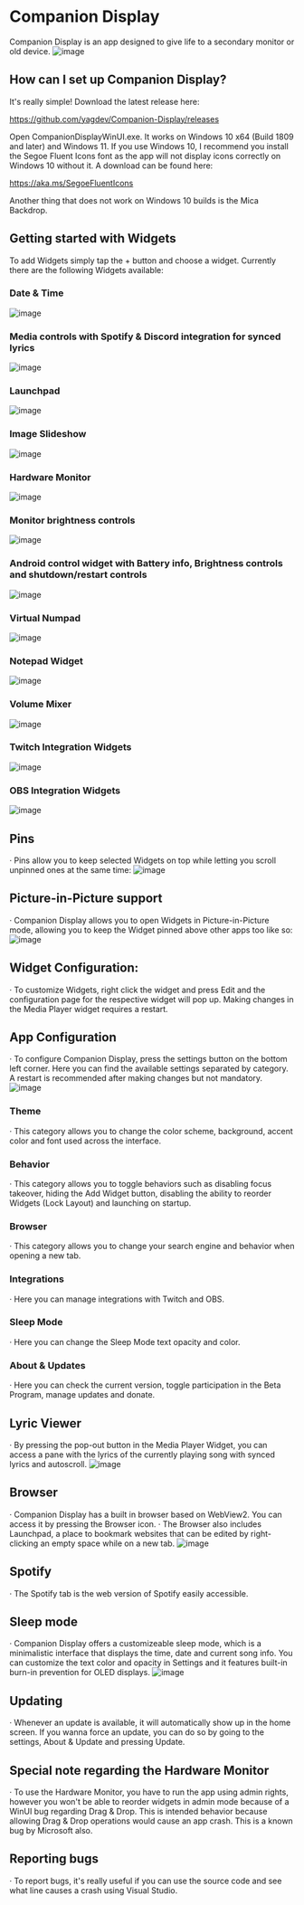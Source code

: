 # Companion Display
Companion Display is an app designed to give life to a secondary monitor or old device. 
![image](https://github.com/user-attachments/assets/14cc8733-3a51-42da-ac87-74bcb564280b)

## How can I set up Companion Display?
It's really simple! Download the latest release here:

https://github.com/yagdev/Companion-Display/releases

Open CompanionDisplayWinUI.exe. It works on Windows 10 x64 (Build 1809 and later) and Windows 11.
If you use Windows 10, I recommend you install the Segoe Fluent Icons font as the app will not display icons correctly on Windows 10 without it. A download can be found here:

https://aka.ms/SegoeFluentIcons

Another thing that does not work on Windows 10 builds is the Mica Backdrop.

## Getting started with Widgets
To add Widgets simply tap the + button and choose a widget. Currently there are the following Widgets available:
### Date & Time
![image](https://github.com/user-attachments/assets/4383fc7a-5570-4545-a347-e13844eaaf07)
### Media controls with Spotify & Discord integration for synced lyrics
![image](https://github.com/user-attachments/assets/75f54a8b-3f0c-4036-912c-28a46c43ccbb)
### Launchpad
![image](https://github.com/yagdev/Companion-Display/assets/53407061/cb25992c-2238-4bb5-867b-ec7f8a9d9539)
### Image Slideshow
![image](https://github.com/yagdev/Companion-Display/assets/53407061/e14409e6-f7e5-4a1a-a336-3590dcbae7bc)
### Hardware Monitor
![image](https://github.com/user-attachments/assets/83a89f41-4730-481b-9755-4be5897ecfdb)
### Monitor brightness controls
![image](https://github.com/yagdev/Companion-Display/assets/53407061/4e160220-1a50-4a8d-a45a-dcd213a1e008)
### Android control widget with Battery info, Brightness controls and shutdown/restart controls
![image](https://github.com/yagdev/Companion-Display/assets/53407061/c73dcff6-49eb-4225-806d-e7b806fff960)
### Virtual Numpad
![image](https://github.com/yagdev/Companion-Display/assets/53407061/9e3903c3-d212-4712-881f-6bad3804e206)
### Notepad Widget
![image](https://github.com/user-attachments/assets/95724ebe-532a-4175-8a2e-4a2432029d7a)
### Volume Mixer
![image](https://github.com/user-attachments/assets/0819c656-2127-49db-9075-56bb372b3ad8)
### Twitch Integration Widgets
![image](https://github.com/user-attachments/assets/34715216-18c2-4209-8e32-29898a9736d9)
### OBS Integration Widgets
![image](https://github.com/user-attachments/assets/6617f1c9-94b6-4d22-8f61-793f8f90585b)

## Pins
· Pins allow you to keep selected Widgets on top while letting you scroll unpinned ones at the same time:
![image](https://github.com/user-attachments/assets/58dbbb64-e248-4fa5-8be6-b6c12d034fba)

## Picture-in-Picture support
· Companion Display allows you to open Widgets in Picture-in-Picture mode, allowing you to keep the Widget pinned above other apps too like so:
![image](https://github.com/user-attachments/assets/bdd342be-694c-48d7-9cfe-e58114d4cc91)

## Widget Configuration:
· To customize Widgets, right click the widget and press Edit and the configuration page for the respective widget will pop up. Making changes in the Media Player widget requires a restart.

## App Configuration
· To configure Companion Display, press the settings button on the bottom left corner. Here you can find the available settings separated by category. A restart is recommended after making changes but not mandatory.
![image](https://github.com/user-attachments/assets/9dbe0c72-1fa4-4a2a-841f-44859b9d731b)
### Theme
· This category allows you to change the color scheme, background, accent color and font used across the interface.
### Behavior
· This category allows you to toggle behaviors such as disabling focus takeover, hiding the Add Widget button, disabling the ability to reorder Widgets (Lock Layout) and launching on startup.
### Browser
· This category allows you to change your search engine and behavior when opening a new tab.
### Integrations
· Here you can manage integrations with Twitch and OBS.
### Sleep Mode
· Here you can change the Sleep Mode text opacity and color.
### About & Updates
· Here you can check the current version, toggle participation in the Beta Program, manage updates and donate.

## Lyric Viewer
· By pressing the pop-out button in the Media Player Widget, you can access a pane with the lyrics of the currently playing song with synced lyrics and autoscroll.
![image](https://github.com/user-attachments/assets/125c0431-e099-4562-9079-76516e0c65c2)

## Browser
· Companion Display has a built in browser based on WebView2. You can access it by pressing the Browser icon.
· The Browser also includes Launchpad, a place to bookmark websites that can be edited by right-clicking an empty space while on a new tab.
![image](https://github.com/user-attachments/assets/9b3e8d6e-d3fe-4b98-86b0-3c824b819151)

## Spotify
· The Spotify tab is the web version of Spotify easily accessible.

## Sleep mode
· Companion Display offers a customizeable sleep mode, which is a minimalistic interface that displays the time, date and current song info. You can customize the text color and opacity in Settings and it features built-in burn-in prevention for OLED displays.
![image](https://github.com/user-attachments/assets/b2c954df-bdb3-4d2a-8827-b82b9d193eab)

## Updating
· Whenever an update is available, it will automatically show up in the home screen. If you wanna force an update, you can do so by going to the settings, About & Update and pressing Update.

## Special note regarding the Hardware Monitor
· To use the Hardware Monitor, you have to run the app using admin rights, however you won't be able to reorder widgets in admin mode because of a WinUI bug regarding Drag & Drop. This is intended behavior because allowing Drag & Drop operations would cause an app crash. This is a known bug by Microsoft also.

## Reporting bugs
· To report bugs, it's really useful if you can use the source code and see what line causes a crash using Visual Studio.
